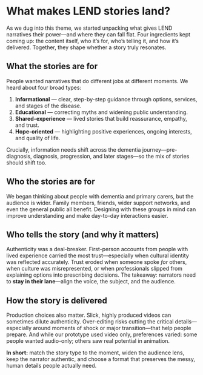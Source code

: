 # What makes LEND stories land?

As we dug into this theme, we started unpacking what gives LEND narratives their power—and where they can fall flat. Four ingredients kept coming up: the content itself, who it’s for, who’s telling it, and how it’s delivered. Together, they shape whether a story truly resonates.

## What the stories are for

People wanted narratives that do different jobs at different moments. We heard about four broad types:

1. **Informational** — clear, step-by-step guidance through options, services, and stages of the disease.  
2. **Educational** — correcting myths and widening public understanding.  
3. **Shared-experience** — lived stories that build reassurance, empathy, and trust.  
4. **Hope-oriented** — highlighting positive experiences, ongoing interests, and quality of life.

Crucially, information needs shift across the dementia journey—pre-diagnosis, diagnosis, progression, and later stages—so the mix of stories should shift too.

## Who the stories are for

We began thinking about people with dementia and primary carers, but the audience is wider. Family members, friends, wider support networks, and even the general public all benefit. Designing with these groups in mind can improve understanding and make day-to-day interactions easier.

## Who tells the story (and why it matters)

Authenticity was a deal-breaker. First-person accounts from people with lived experience carried the most trust—especially when cultural identity was reflected accurately. Trust eroded when someone spoke *for* others, when culture was misrepresented, or when professionals slipped from explaining options into prescribing decisions. The takeaway: narrators need to **stay in their lane**—align the voice, the subject, and the audience.

## How the story is delivered

Production choices also matter. Slick, highly produced videos can sometimes dilute authenticity. Over-editing risks cutting the critical details—especially around moments of shock or major transition—that help people prepare. And while our prototype used video only, preferences varied: some people wanted audio-only; others saw real potential in animation.

**In short:** match the story type to the moment, widen the audience lens, keep the narrator authentic, and choose a format that preserves the messy, human details people actually need.
